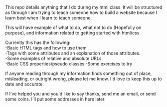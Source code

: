 This repo details anything that I do during my html class. It will be structured as through I am trying to teach someone how to build a website because I learn best when I learn to teach someone.  

This will have example of what to do, what not to do (Hopefully on purpose), and information related to getting started with html/css.

Currently this has the following:  
 -Basic HTML tags and how to use them  
 -Tags with some attributes and an explanation of those attributes.  
 -Some examples of relative and absolute URLs  
 -Basic CSS properties/pseudo classes
 -Some exercises to try  

If anyone reading through my information finds something out of place, misleading, or outright wrong, please let me know. I'd love to keep this up to date and accurate.

If I've helped you and you'd like to say thanks, send me an email, or send some coins. I'll put some addresses in here later.
